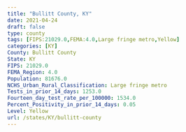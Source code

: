 ```yaml
---
title: "Bullitt County, KY"
date: 2021-04-24
draft: false
type: county
tags: [FIPS:21029.0,FEMA:4.0,Large fringe metro,Yellow]
categories: [KY]
County: Bullitt County
State: KY
FIPS: 21029.0
FEMA_Region: 4.0
Population: 81676.0
NCHS_Urban_Rural_Classification: Large fringe metro
Tests_in_prior_14_days: 1253.0
Fourteen_day_test_rate_per_100000: 1534.0
Percent_Positivity_in_prior_14_days: 0.05
Level: Yellow
url: /states/KY/bullitt-county
---
```



